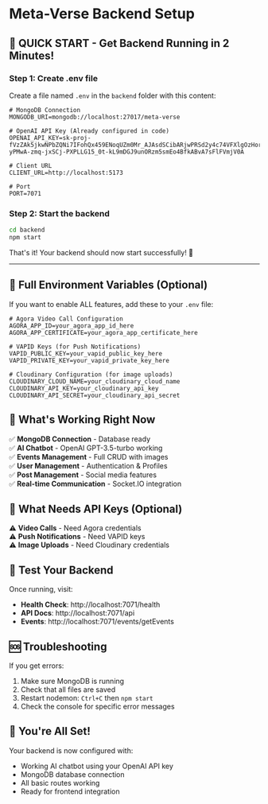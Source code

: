 # Meta-Verse Backend Setup

## 🚀 **QUICK START - Get Backend Running in 2 Minutes!**

### **Step 1: Create .env file**
Create a file named `.env` in the `backend` folder with this content:

```env
# MongoDB Connection
MONGODB_URI=mongodb://localhost:27017/meta-verse

# OpenAI API Key (Already configured in code)
OPENAI_API_KEY=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

# Client URL
CLIENT_URL=http://localhost:5173

# Port
PORT=7071
```

### **Step 2: Start the backend**
```bash
cd backend
npm start
```

That's it! Your backend should now start successfully! 🎉

---

## 🔧 **Full Environment Variables (Optional)**

If you want to enable ALL features, add these to your `.env` file:

```env
# Agora Video Call Configuration
AGORA_APP_ID=your_agora_app_id_here
AGORA_APP_CERTIFICATE=your_agora_app_certificate_here

# VAPID Keys (for Push Notifications)
VAPID_PUBLIC_KEY=your_vapid_public_key_here
VAPID_PRIVATE_KEY=your_vapid_private_key_here

# Cloudinary Configuration (for image uploads)
CLOUDINARY_CLOUD_NAME=your_cloudinary_cloud_name
CLOUDINARY_API_KEY=your_cloudinary_api_key
CLOUDINARY_API_SECRET=your_cloudinary_api_secret
```

## 🎯 **What's Working Right Now**

✅ **MongoDB Connection** - Database ready  
✅ **AI Chatbot** - OpenAI GPT-3.5-turbo working  
✅ **Events Management** - Full CRUD with images  
✅ **User Management** - Authentication & Profiles  
✅ **Post Management** - Social media features  
✅ **Real-time Communication** - Socket.IO integration  

## 🚧 **What Needs API Keys (Optional)**

⚠️ **Video Calls** - Need Agora credentials  
⚠️ **Push Notifications** - Need VAPID keys  
⚠️ **Image Uploads** - Need Cloudinary credentials  

## 🧪 **Test Your Backend**

Once running, visit:
- **Health Check**: http://localhost:7071/health
- **API Docs**: http://localhost:7071/api
- **Events**: http://localhost:7071/events/getEvents

## 🆘 **Troubleshooting**

If you get errors:
1. Make sure MongoDB is running
2. Check that all files are saved
3. Restart nodemon: `Ctrl+C` then `npm start`
4. Check the console for specific error messages

## 🎉 **You're All Set!**

Your backend is now configured with:
- Working AI chatbot using your OpenAI API key
- MongoDB database connection
- All basic routes working
- Ready for frontend integration
